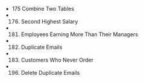 - 175 Combine Two Tables
- 176. Second Highest Salary
- 181. Employees Earning More Than Their Managers
- 182. Duplicate Emails
- 183. Customers Who Never Order
- 196. Delete Duplicate Emails
